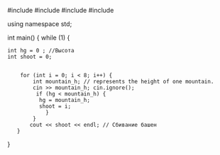 #include <iostream>
#include <string>
#include <vector>
#include <algorithm>

using namespace std;


int main()
{
  while (1) {
      
    int hg = 0 ; //Высота
    int shoot = 0; 
    
    
        for (int i = 0; i < 8; i++) {
            int mountain_h; // represents the height of one mountain.
            cin >> mountain_h; cin.ignore();  
             if (hg < mountain_h) {
              hg = mountain_h;
              shoot = i;
                }
            } 
           cout << shoot << endl; // Cбивание башен
       }
}
